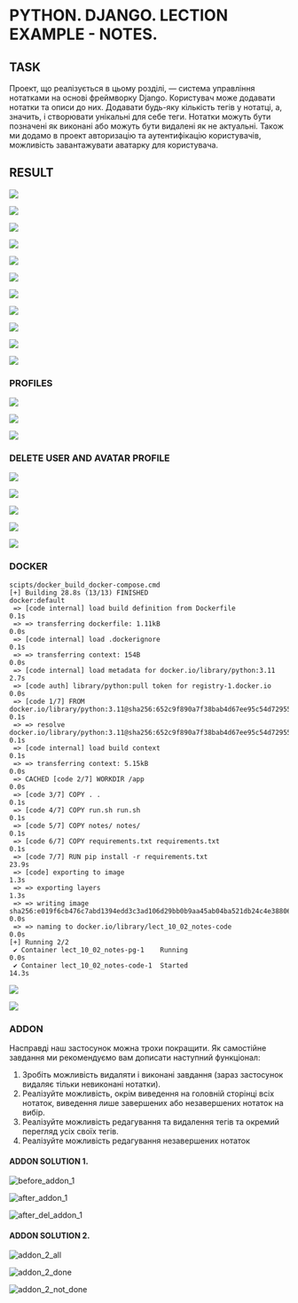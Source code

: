 # PYTHON. DJANGO. LECTION EXAMPLE - NOTES.

## TASK
Проект, що реалізується в цьому розділі, — система управління нотатками на основі фреймворку Django. Користувач може додавати нотатки та описи до них. Додавати будь-яку кількість тегів у нотатці, а, значить, і створювати унікальні для себе теги. Нотатки можуть бути позначені як виконані або можуть бути видалені як не актуальні. Також ми додамо в проект авторизацію та аутентифікацію користувачів, можливість завантажувати аватарку для користувача.

## RESULT

![](doc/signup_01.png)

![](doc/login_01.png)

![](doc/index_01.png)

![](doc/tag_01.png)

![](doc/tag_02.png)

![](doc/note_01.png)

![](doc/index_02.png)

![](doc/note_02.png)

![](doc/detail_01.png)

![](doc/index_03.png)

![](doc/detail_02.png)

### PROFILES

![](doc/profile_01.png)

![](doc/profile_02.png)

![](doc/profile_03.png)

### DELETE USER AND AVATAR PROFILE

![](doc/delete_user.png)

![](doc/delete_user_form.png)

![](doc/profile_avatar_t9.png)

![](doc/user_was_deleted.png)

![](doc/profile_avatar_t9-deleted.png)





### DOCKER

```
scipts/docker_build_docker-compose.cmd
[+] Building 28.8s (13/13) FINISHED                                                                                  docker:default
 => [code internal] load build definition from Dockerfile                                                                      0.1s
 => => transferring dockerfile: 1.11kB                                                                                         0.0s 
 => [code internal] load .dockerignore                                                                                         0.1s 
 => => transferring context: 154B                                                                                              0.0s 
 => [code internal] load metadata for docker.io/library/python:3.11                                                            2.7s 
 => [code auth] library/python:pull token for registry-1.docker.io                                                             0.0s
 => [code 1/7] FROM docker.io/library/python:3.11@sha256:652c9f890a7f38bab4d67ee95c54d72955792623122cfea0a87aa74d927e41ae      0.1s
 => => resolve docker.io/library/python:3.11@sha256:652c9f890a7f38bab4d67ee95c54d72955792623122cfea0a87aa74d927e41ae           0.1s 
 => [code internal] load build context                                                                                         0.1s
 => => transferring context: 5.15kB                                                                                            0.0s
 => CACHED [code 2/7] WORKDIR /app                                                                                             0.0s
 => [code 3/7] COPY . .                                                                                                        0.1s
 => [code 4/7] COPY run.sh run.sh                                                                                              0.1s
 => [code 5/7] COPY notes/ notes/                                                                                              0.1s
 => [code 6/7] COPY requirements.txt requirements.txt                                                                          0.1s
 => [code 7/7] RUN pip install -r requirements.txt                                                                            23.9s
 => [code] exporting to image                                                                                                  1.3s
 => => exporting layers                                                                                                        1.3s
 => => writing image sha256:e019f6cb476c7abd1394edd3c3ad106d29bb0b9aa45ab04ba521db24c4e38806                                   0.0s
 => => naming to docker.io/library/lect_10_02_notes-code                                                                       0.0s
[+] Running 2/2
 ✔ Container lect_10_02_notes-pg-1    Running                                                                                  0.0s
 ✔ Container lect_10_02_notes-code-1  Started                                                                                 14.3s
 ```

![](doc/docker_01.png)


![](doc/docker_02.png)



### ADDON

Насправді наш застосунок можна трохи покращити. Як самостійне завдання ми рекомендуємо вам дописати наступний функціонал:

1. Зробіть можливість видаляти і виконані завдання (зараз застосунок видаляє тільки невиконані нотатки).
2. Реалізуйте можливість, окрім виведення на головній сторінці всіх нотаток, виведення лише завершених або незавершених нотаток на вибір.
3. Реалізуйте можливість редагування та видалення тегів та окремий перегляд усіх своїх тегів.
4. Реалізуйте можливість редагування незавершених нотаток


#### ADDON SOLUTION 1.

 ![before_addon_1](doc/addon_1_before.png)

 ![after_addon_1](doc/addon_1_after.png)

 ![after_del_addon_1](doc/addon_1_after_del.png)


#### ADDON SOLUTION 2.

![addon_2_all](doc/addon_2_all.png)

![addon_2_done](doc/addon_2_done.png)

![addon_2_not_done](doc/addon_2_not_done.png)



